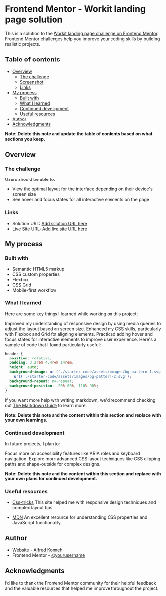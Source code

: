 # Frontend Mentor - Workit landing page solution

This is a solution to the [Workit landing page challenge on Frontend Mentor](https://www.frontendmentor.io/challenges/workit-landing-page-2fYnyle5lu). Frontend Mentor challenges help you improve your coding skills by building realistic projects.

## Table of contents

- [Overview](#overview)
  - [The challenge](#the-challenge)
  - [Screenshot](#screenshot)
  - [Links](#links)
- [My process](#my-process)
  - [Built with](#built-with)
  - [What I learned](#what-i-learned)
  - [Continued development](#continued-development)
  - [Useful resources](#useful-resources)
- [Author](#author)
- [Acknowledgments](#acknowledgments)

**Note: Delete this note and update the table of contents based on what sections you keep.**

## Overview

### The challenge

Users should be able to:

- View the optimal layout for the interface depending on their device's screen size
- See hover and focus states for all interactive elements on the page

### Links

- Solution URL: [Add solution URL here](https://your-solution-url.com)
- Live Site URL: [Add live site URL here](https://your-live-site-url.com)

## My process

### Built with

- Semantic HTML5 markup
- CSS custom properties
- Flexbox
- CSS Grid
- Mobile-first workflow

### What I learned

Here are some key things I learned while working on this project:

Improved my understanding of responsive design by using media queries to adjust the layout based on screen size.
Enhanced my CSS skills, particularly with Flexbox and Grid for aligning elements.
Practiced adding hover and focus states for interactive elements to improve user experience.
Here's a sample of code that I found particularly useful:

```css
header {
  position: relative;
  padding: 3.2rem 4.4rem 14rem;
  height: auto;
  background-image: url('./starter-code/assets/images/bg-pattern-1.svg'),
    url('./starter-code/assets/images/bg-pattern-2.svg');
  background-repeat: no-repeat;
  background-position: -20% 80%, 110% 90%;
}
```

If you want more help with writing markdown, we'd recommend checking out [The Markdown Guide](https://www.markdownguide.org/) to learn more.

**Note: Delete this note and the content within this section and replace with your own learnings.**

### Continued development

In future projects, I plan to:

Focus more on accessibility features like ARIA roles and keyboard navigation.
Explore more advanced CSS layout techniques like CSS clipping paths and shape-outside for complex designs.

**Note: Delete this note and the content within this section and replace with your own plans for continued development.**

### Useful resources

- [Css-tricks](https://www.css-tracks.com) This site helped me with responsive design techniques and complex layout tips.

- [MDN](https://www.mdn.com) An excellent resource for understanding CSS properties and JavaScript functionality.

## Author

- Website - [Alfred Konneh](https://www.your-site.com)
- Frontend Mentor - [@yourusername](https://www.frontendmentor.io/profile/yourusername)

## Acknowledgments

I’d like to thank the Frontend Mentor community for their helpful feedback and the valuable resources that helped me improve throughout the project.

